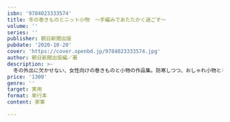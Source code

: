 ```yaml
---
isbn: '9784023333574'
title: 冬の巻きものとニット小物　～手編みであたたかく過ごす～
volume: ''
series: ''
publisher: 朝日新聞出版
pubdate: '2020-10-20'
cover: 'https://cover.openbd.jp/9784023333574.jpg'
author: 朝日新聞出版編／著
description: >-
  冬の外出に欠かせない、女性向けの巻きものと小物の作品集。防寒しつつ、おしゃれ小物として楽しめるアイテムは小さなものなら週末に、大きな巻きものも1週間程度で完成します。大小にかかわらず、ベーシックな形でも模様にこだわり（複雑で難易度が高いものではない。シンプルすぎず、ちょっと目新しさを感じるもの）、その模様を生かす毛糸を使って1点１点完成度の高い作品に。定番のアイテムのほか、流行を意識したアイテムも。
price: '1300'
genre: ''
target: 実用
format: 単行本
content: 家事

---
```

